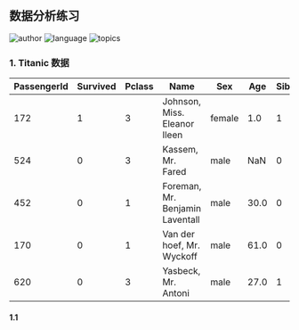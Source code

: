 ## 数据分析练习

![author](https://img.shields.io/static/v1?label=Author&message=junmingguo&color=green)
![language](https://img.shields.io/static/v1?label=Language&message=python3&color=orange) ![topics](https://img.shields.io/static/v1?label=Topics&message=python&color=blue)



### 1. Titanic 数据

| PassengerId | Survived | Pclass | Name                              | Sex    | Age | SibSp | Parch | Ticket  | Fare    | Cabin | Embarked |
|-------------|----------|--------|-----------------------------------|--------|-----|-------|-------|---------|---------|-------|----------|
| 172         | 1        | 3      | Johnson, Miss. Eleanor Ileen       | female | 1.0 | 1     | 1     | 347742  | 11.1333 | NaN   | S        |
| 524         | 0        | 3      | Kassem, Mr. Fared                 | male   | NaN | 0     | 0     | 2700    | 7.2292  | NaN   | C        |
| 452         | 0        | 1      | Foreman, Mr. Benjamin Laventall    | male   | 30.0| 0     | 0     | 113051  | 27.7500 | C111  | C        |
| 170         | 0        | 1      | Van der hoef, Mr. Wyckoff          | male   | 61.0| 0     | 0     | 111240  | 33.5000 | B19   | S        |
| 620         | 0        | 3      | Yasbeck, Mr. Antoni                | male   | 27.0| 1     | 0     | 2659    | 14.4542 | NaN   | C        |

#### 1.1 